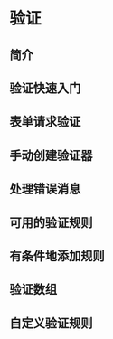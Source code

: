 # 验证

## 简介

## 验证快速入门

## 表单请求验证

## 手动创建验证器

## 处理错误消息

## 可用的验证规则

## 有条件地添加规则

## 验证数组

## 自定义验证规则
